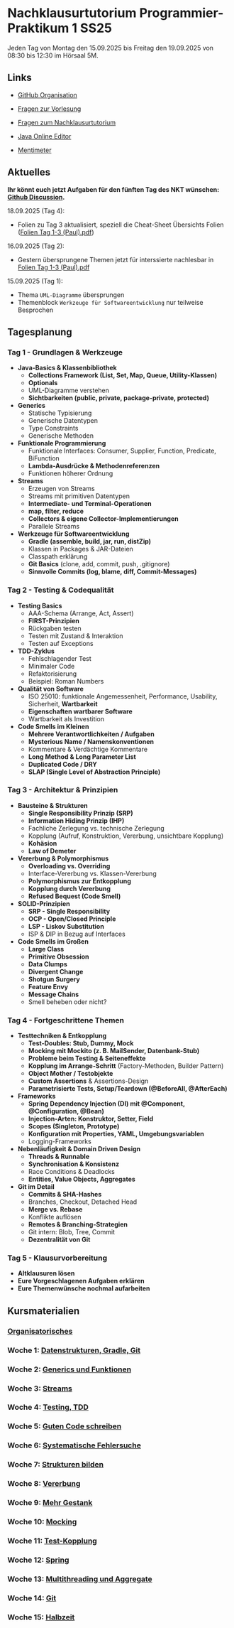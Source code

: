 # Nachklausurtutorium Programmier-Praktikum 1 SS25

Jeden Tag von Montag den 15.09.2025 bis Freitag den 19.09.2025 von 08:30 bis 12:30 im Hörsaal 5M.

## Links
- [GitHub Organisation](https://github.com/hhu-propra1-ss25/Organisation)
- [Fragen zur Vorlesung](https://github.com/hhu-propra1-ss25/Organisation/discussions)
- [Fragen zum Nachklausurtutorium](https://github.com/hhu-propra1-ss25/nachklausurtutorium/discussions)

- [Java Online Editor](https://www.jdoodle.com/online-java-compiler)
- [Mentimeter](https://www.mentimeter.com/)

## Aktuelles

**Ihr könnt euch jetzt Aufgaben für den fünften Tag des NKT wünschen: [Github Discussion](https://github.com/hhu-propra1-ss25/nachklausurtutorium/discussions/2).**

18.09.2025 (Tag 4):
- Folien zu Tag 3 aktualisiert, speziell die Cheat-Sheet Übersichts Folien ([Folien Tag 1-3 (Paul).pdf](./Folien%20Tag%201-3%20(Paul).pdf))

16.09.2025 (Tag 2):
- Gestern übersprungene Themen jetzt für interssierte nachlesbar in [Folien Tag 1-3 (Paul).pdf](./Folien%20Tag%201-3%20(Paul).pdf)

15.09.2025 (Tag 1):
- Thema `UML-Diagramme` übersprungen
- Themenblock `Werkzeuge für Softwareentwicklung` nur teilweise Besprochen


## Tagesplanung

### Tag 1 - Grundlagen & Werkzeuge

* **Java-Basics & Klassenbibliothek**
  * **Collections Framework (List, Set, Map, Queue, Utility-Klassen)**
  * **Optionals**
  * UML-Diagramme verstehen
  * **Sichtbarkeiten (public, private, package-private, protected)**
* **Generics**
  * Statische Typisierung
  * Generische Datentypen
  * Type Constraints
  * Generische Methoden
* **Funktionale Programmierung**
  * Funktionale Interfaces: Consumer, Supplier, Function, Predicate, BiFunction
  * **Lambda-Ausdrücke & Methodenreferenzen**
  * Funktionen höherer Ordnung
* **Streams**
  * Erzeugen von Streams
  * Streams mit primitiven Datentypen
  * **Intermediate- und Terminal-Operationen**
  * **map, filter, reduce**
  * **Collectors & eigene Collector-Implementierungen**
  * Parallele Streams
* **Werkzeuge für Softwareentwicklung**
  * **Gradle (assemble, build, jar, run, distZip)**
  * Klassen in Packages & JAR-Dateien
  * Classpath erklärung
  * **Git Basics** (clone, add, commit, push, .gitignore)
  * **Sinnvolle Commits (log, blame, diff, Commit-Messages)**

### Tag 2 - Testing & Codequalität

* **Testing Basics**
  * AAA-Schema (Arrange, Act, Assert)
  * **FIRST-Prinzipien**
  * Rückgaben testen
  * Testen mit Zustand & Interaktion
  * Testen auf Exceptions
* **TDD-Zyklus**
  * Fehlschlagender Test
  * Minimaler Code
  * Refaktorisierung
  * Beispiel: Roman Numbers
* **Qualität von Software**
  * ISO 25010: funktionale Angemessenheit, Performance, Usability, Sicherheit, **Wartbarkeit**
  * **Eigenschaften wartbarer Software**
  * Wartbarkeit als Investition
* **Code Smells im Kleinen**
  * **Mehrere Verantwortlichkeiten / Aufgaben**
  * **Mysterious Name / Namenskonventionen**
  * Kommentare & Verdächtige Kommentare
  * **Long Method & Long Parameter List**
  * **Duplicated Code / DRY**
  * **SLAP (Single Level of Abstraction Principle)**

### Tag 3 - Architektur & Prinzipien

* **Bausteine & Strukturen**
  * **Single Responsibility Prinzip (SRP)**
  * **Information Hiding Prinzip (IHP)**
  * Fachliche Zerlegung vs. technische Zerlegung
  * Kopplung (Aufruf, Konstruktion, Vererbung, unsichtbare Kopplung)
  * **Kohäsion**
  * **Law of Demeter**
* **Vererbung & Polymorphismus**
  * **Overloading vs. Overriding**
  * Interface-Vererbung vs. Klassen-Vererbung
  * **Polymorphismus zur Entkopplung**
  * **Kopplung durch Vererbung**
  * **Refused Bequest (Code Smell)**
* **SOLID-Prinzipien**
  * **SRP - Single Responsibility**
  * **OCP - Open/Closed Principle**
  * **LSP - Liskov Substitution**
  * ISP & DIP in Bezug auf Interfaces
* **Code Smells im Großen**
  * **Large Class**
  * **Primitive Obsession**
  * **Data Clumps**
  * **Divergent Change**
  * **Shotgun Surgery**
  * **Feature Envy**
  * **Message Chains**
  * Smell beheben oder nicht?

### Tag 4 - Fortgeschrittene Themen

* **Testtechniken & Entkopplung**
  * **Test-Doubles: Stub, Dummy, Mock**
  * **Mocking mit Mockito (z. B. MailSender, Datenbank-Stub)**
  * **Probleme beim Testing & Seiteneffekte**
  * **Kopplung im Arrange-Schritt** (Factory-Methoden, Builder Pattern)
  * **Object Mother / Testobjekte**
  * **Custom Assertions** & Assertions-Design
  * **Parametrisierte Tests, Setup/Teardown (@BeforeAll, @AfterEach)**
* **Frameworks**
  * **Spring Dependency Injection (DI) mit @Component, @Configuration, @Bean)**
  * **Injection-Arten: Konstruktor, Setter, Field**
  * **Scopes (Singleton, Prototype)**
  * **Konfiguration mit Properties, YAML, Umgebungsvariablen**
  * Logging-Frameworks
* **Nebenläufigkeit & Domain Driven Design**
  * **Threads & Runnable**
  * **Synchronisation & Konsistenz**
  * Race Conditions & Deadlocks
  * **Entities, Value Objects, Aggregates**
* **Git im Detail**
  * **Commits & SHA-Hashes**
  * Branches, Checkout, Detached Head
  * **Merge vs. Rebase**
  * Konflikte auflösen
  * **Remotes & Branching-Strategien**
  * Git intern: Blob, Tree, Commit
  * **Dezentralität von Git**

### Tag 5 - Klausurvorbereitung

* **Altklausuren lösen**
* **Eure Vorgeschlagenen Aufgaben erklären**
* **Eure Themenwünsche nochmal aufarbeiten**

## Kursmaterialien

### [Organisatorisches](https://propra.d.stups.hhu.de/ss25/550954fb9278c82/index.html)
### Woche 1: [Datenstrukturen, Gradle, Git](https://propra.d.stups.hhu.de/ss25/ff4ebaf259a7626/index.html)
### Woche 2: [Generics und Funktionen](https://propra.d.stups.hhu.de/ss25/0a5913a1afed640/index.html)
### Woche 3: [Streams](https://propra.d.stups.hhu.de/ss25/bf4830ab24787e1/index.html)
### Woche 4: [Testing, TDD](https://propra.d.stups.hhu.de/ss25/02b091f5b4042dc/index.html)
### Woche 5: [Guten Code schreiben](https://propra.d.stups.hhu.de/ss25/6e3a194027486ed/index.html)
### Woche 6: [Systematische Fehlersuche](https://propra.d.stups.hhu.de/ss25/43e00ad95d34c4e/index.html)
### Woche 7: [Strukturen bilden](https://propra.d.stups.hhu.de/ss25/afa248c5defe66f/index.html)
### Woche 8: [Vererbung](https://propra.d.stups.hhu.de/ss25/9c1147617027fd5/index.html)
### Woche 9: [Mehr Gestank](https://propra.d.stups.hhu.de/ss25/d24c5f880364a22/index.html)
### Woche 10: [Mocking](https://propra.d.stups.hhu.de/ss25/a668105ccaa4192/index.html)
### Woche 11: [Test-Kopplung](https://propra.d.stups.hhu.de/ss25/cf43c8247689c31/index.html)
### Woche 12: [Spring](https://propra.d.stups.hhu.de/ss25/67242e16e3bef6c/index.html)
### Woche 13: [Multithreading und Aggregate](https://propra.d.stups.hhu.de/ss25/c253cf0323a03f9/index.html)
### Woche 14: [Git](https://propra.d.stups.hhu.de/ss25/10488b895d35b1e/index.html)
### Woche 15: [Halbzeit](https://propra.d.stups.hhu.de/ss25/8839d9599b963c0/index.html)
